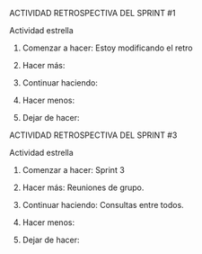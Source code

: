 ACTIVIDAD RETROSPECTIVA DEL SPRINT #1

Actividad estrella

  1. Comenzar a hacer: Estoy modificando el retro

  2. Hacer más:

  3. Continuar haciendo:
  
  4. Hacer menos:

  5. Dejar de hacer:

ACTIVIDAD RETROSPECTIVA DEL SPRINT #3

  Actividad estrella

  1. Comenzar a hacer: Sprint 3

  2. Hacer más: Reuniones de grupo.

  3. Continuar haciendo: Consultas entre todos.
  
  4. Hacer menos: 

  5. Dejar de hacer:
